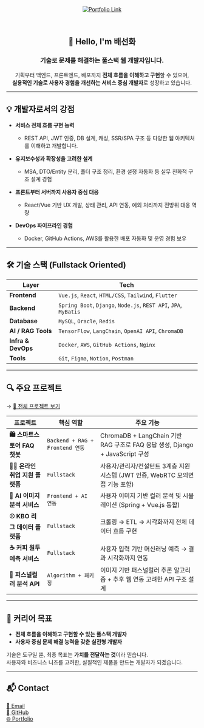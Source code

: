 <div align="center">

[![Portfolio Link](https://img.shields.io/badge/Portfolio-View%20My%20Work-blue?style=for-the-badge&logo=laptop&logoColor=white)](https://bae-sunny.github.io/)

</div>

<br/>

<div align="center">

## 👋 Hello, I'm **배선화**  
### 기술로 문제를 해결하는 **풀스택 웹 개발자**입니다.

기획부터 백엔드, 프론트엔드, 배포까지 **전체 흐름을 이해하고 구현**할 수 있으며,  
**실용적인 기술로 사용자 경험을 개선하는 서비스 중심 개발자**로 성장하고 있습니다.

</div>

---

## 💡 개발자로서의 강점

- **서비스 전체 흐름 구현 능력**  
  - REST API, JWT 인증, DB 설계, 캐싱, SSR/SPA 구조 등 다양한 웹 아키텍처를 이해하고 개발합니다.

- **유지보수성과 확장성을 고려한 설계**  
  - MSA, DTO/Entity 분리, 폴더 구조 정리, 환경 설정 자동화 등 실무 친화적 구조 설계 경험

- **프론트부터 서버까지 사용자 중심 대응**  
  - React/Vue 기반 UX 개발, 상태 관리, API 연동, 예외 처리까지 전방위 대응 역량

- **DevOps 파이프라인 경험**  
  - Docker, GitHub Actions, AWS를 활용한 배포 자동화 및 운영 경험 보유

---

## 🛠️ 기술 스택 (Fullstack Oriented)

| Layer | Tech |
|-------|------|
| **Frontend** | `Vue.js`, `React`, `HTML/CSS`, `Tailwind`, `Flutter` |
| **Backend** | `Spring Boot`, `Django`, `Node.js`, `REST API`, `JPA`, `MyBatis` |
| **Database** | `MySQL`, `Oracle`, `Redis` |
| **AI / RAG Tools** | `TensorFlow`, `LangChain`, `OpenAI API`, `ChromaDB` |
| **Infra & DevOps** | `Docker`, `AWS`, `GitHub Actions`, `Nginx` |
| **Tools** | `Git`, `Figma`, `Notion`, `Postman` |

---

## 🔍 주요 프로젝트

→ [📂 전체 프로젝트 보기](https://bae-sunny.github.io/)

| 프로젝트 | 핵심 역할 | 주요 기능 |
|----------|-----------|-----------|
| **🛍️ 스마트스토어 FAQ 챗봇** | `Backend + RAG + Frontend 연동` | ChromaDB + LangChain 기반 RAG 구조로 FAQ 응답 생성, Django + JavaScript 구성 |
| **🧑‍💼 온라인 취업 지원 플랫폼** | `Fullstack` | 사용자/관리자/컨설턴트 3계층 지원 시스템 (JWT 인증, WebRTC 모의면접 기능 포함) |
| **🎨 AI 이미지 분석 서비스** | `Frontend + AI 연동` | 사용자 이미지 기반 컬러 분석 및 시뮬레이션 (Spring + Vue.js 통합) |
| **⚾ KBO 리그 데이터 플랫폼** | `Fullstack` | 크롤링 → ETL → 시각화까지 전체 데이터 흐름 구현 |
| **☕ 커피 원두 예측 서비스** | `Fullstack` | 사용자 입력 기반 머신러닝 예측 → 결과 시각화까지 연동 |
| **🎨 퍼스널컬러 분석 API** | `Algorithm + 패키징` | 이미지 기반 퍼스널컬러 추론 알고리즘 + 추후 웹 연동 고려한 API 구조 설계 |

---

## 🎯 커리어 목표

- **전체 흐름을 이해하고 구현할 수 있는 풀스택 개발자**  
- **사용자 중심 문제 해결 능력을 갖춘 실전형 개발자**

기술은 도구일 뿐, 최종 목표는 **가치를 전달하는 것**이라 믿습니다.  
사용자와 비즈니스 니즈를 고려한, 실질적인 제품을 만드는 개발자가 되겠습니다.

---

## 📬 Contact

[📧 Email](mailto:bshwa0563@gmail.com)  
[🔗 GitHub](https://github.com/Bae-Sunny)  
[🌐 Portfolio](https://bae-sunny.github.io/)
